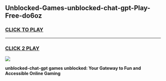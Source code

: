 
## Unblocked-Games-unblocked-chat-gpt-Play-Free-do6oz
<h3>
<a href="https://premium76.site?title=unblocked-chat-gpt&ref=21A">CLICK TO PLAY</a></h3>
<hr>

<h3>
<a href="https://premium76.site?title=unblocked-chat-gpt&ref=21A">CLICK 2 PLAY</a>
  
</h3>

<a href="https://premium76.site?title=unblocked-chat-gpt&ref=21A"><img src="https://clearcache.store/games.png"></a>


**unblocked-chat-gpt games unblocked: Your Gateway to Fun and Accessible Online Gaming**
